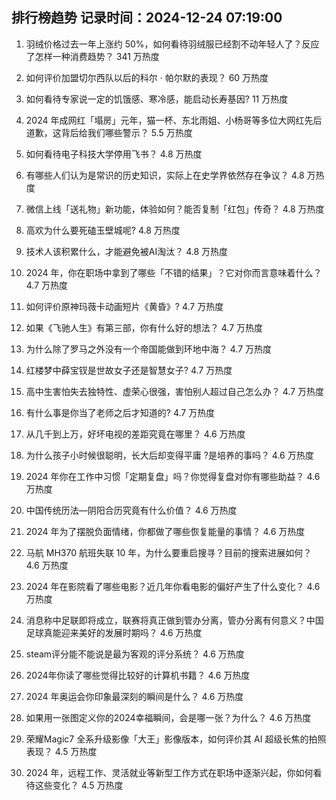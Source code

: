 
## 排行榜趋势 记录时间：2024-12-24 07:19:00
  
  1. 羽绒价格过去一年上涨约 50%，如何看待羽绒服已经割不动年轻人了？反应了怎样一种消费趋势？ 341 万热度
    
  2. 如何评价加盟切尔西队以后的科尔 · 帕尔默的表现？ 60 万热度
    
  3. 如何看待专家说一定的饥饿感、寒冷感，能启动长寿基因? 11 万热度
    
  4. 2024 年成网红「塌房」元年，猫一杯、东北雨姐、小杨哥等多位大网红先后道歉，这背后给我们哪些警示？ 5.5 万热度
    
  5. 如何看待电子科技大学停用飞书？ 4.8 万热度
    
  6. 有哪些人们认为是常识的历史知识，实际上在史学界依然存在争议？ 4.8 万热度
    
  7. 微信上线「送礼物」新功能，体验如何？能否复制「红包」传奇？ 4.8 万热度
    
  8. 高欢为什么要死磕玉壁城呢? 4.8 万热度
    
  9. 技术人该积累什么，才能避免被AI淘汰？ 4.8 万热度
    
  10. 2024 年，你在职场中拿到了哪些「不错的结果」？它对你而言意味着什么？ 4.7 万热度
    
  11. 如何评价原神玛薇卡动画短片《黄昏》? 4.7 万热度
    
  12. 如果《飞驰人生》有第三部，你有什么好的想法？ 4.7 万热度
    
  13. 为什么除了罗马之外没有一个帝国能做到环地中海？ 4.7 万热度
    
  14. 红楼梦中薛宝钗是世故女子还是智慧女子? 4.7 万热度
    
  15. 高中生害怕失去独特性、虚荣心很强，害怕别人超过自己怎么办？ 4.7 万热度
    
  16. 有什么事是你当了老师之后才知道的? 4.7 万热度
    
  17. 从几千到上万，好坏电视的差距究竟在哪里？ 4.6 万热度
    
  18. 为什么孩子小时候很聪明，长大后却变得平庸 ​?是培养的事吗？ 4.6 万热度
    
  19. 2024 年你在工作中习惯「定期复盘」吗？你觉得复盘对你有哪些助益？ 4.6 万热度
    
  20. 中国传统历法—阴阳合历究竟有什么价值？ 4.6 万热度
    
  21. 2024 年为了摆脱负面情绪，你都做了哪些恢复能量的事情？ 4.6 万热度
    
  22. 马航 MH370 航班失联 10 年，为什么要重启搜寻？目前的搜索进展如何？ 4.6 万热度
    
  23. 2024 年在影院看了哪些电影？近几年你看电影的偏好产生了什么变化？ 4.6 万热度
    
  24. 消息称中足联即将成立，联赛将真正做到管办分离，管办分离有何意义？中国足球真能迎来美好的发展时期吗？ 4.6 万热度
    
  25. steam评分能不能说是最为客观的评分系统？ 4.6 万热度
    
  26. 2024年你读了哪些觉得比较好的计算机书籍？ 4.6 万热度
    
  27. 2024 年奥运会你印象最深刻的瞬间是什么？ 4.6 万热度
    
  28. 如果用一张图定义你的2024幸福瞬间，会是哪一张？为什么？ 4.6 万热度
    
  29. 荣耀Magic7 全系升级影像「大王」影像版本，如何评价其 AI 超级长焦的拍照表现？ 4.5 万热度
    
  30. 2024 年，远程工作、灵活就业等新型工作方式在职场中逐渐兴起，你如何看待这些变化？ 4.5 万热度
    